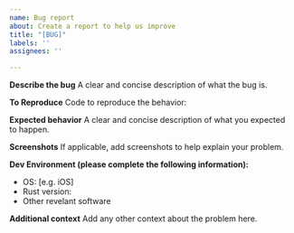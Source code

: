 ```yaml
---
name: Bug report
about: Create a report to help us improve
title: "[BUG]"
labels: ''
assignees: ''

---
```


**Describe the bug**
A clear and concise description of what the bug is.

**To Reproduce**
Code to reproduce the behavior:

**Expected behavior**
A clear and concise description of what you expected to happen.

**Screenshots**
If applicable, add screenshots to help explain your problem.

**Dev Environment (please complete the following information):**
 - OS: [e.g. iOS]
 - Rust version:
- Other revelant software 

**Additional context**
Add any other context about the problem here.
